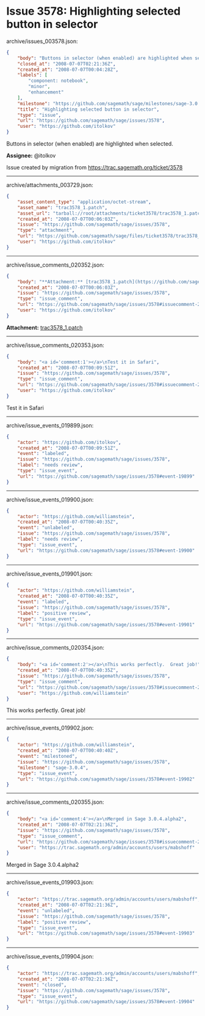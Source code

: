 # Issue 3578: Highlighting selected button in selector

archive/issues_003578.json:
```json
{
    "body": "Buttons in selector (when enabled) are highlighted when selected.\n\n**Assignee:** @itolkov\n\nIssue created by migration from https://trac.sagemath.org/ticket/3578\n\n",
    "closed_at": "2008-07-07T02:21:36Z",
    "created_at": "2008-07-07T00:04:28Z",
    "labels": [
        "component: notebook",
        "minor",
        "enhancement"
    ],
    "milestone": "https://github.com/sagemath/sage/milestones/sage-3.0.4",
    "title": "Highlighting selected button in selector",
    "type": "issue",
    "url": "https://github.com/sagemath/sage/issues/3578",
    "user": "https://github.com/itolkov"
}
```
Buttons in selector (when enabled) are highlighted when selected.

**Assignee:** @itolkov

Issue created by migration from https://trac.sagemath.org/ticket/3578





---

archive/attachments_003729.json:
```json
{
    "asset_content_type": "application/octet-stream",
    "asset_name": "trac3578_1.patch",
    "asset_url": "tarball://root/attachments/ticket3578/trac3578_1.patch",
    "created_at": "2008-07-07T00:06:03Z",
    "issue": "https://github.com/sagemath/sage/issues/3578",
    "type": "attachment",
    "url": "https://github.com/sagemath/sage/files/ticket3578/trac3578_1.patch",
    "user": "https://github.com/itolkov"
}
```



---

archive/issue_comments_020352.json:
```json
{
    "body": "**Attachment:** [trac3578_1.patch](https://github.com/sagemath/sage/files/ticket3578/trac3578_1.patch)",
    "created_at": "2008-07-07T00:06:03Z",
    "issue": "https://github.com/sagemath/sage/issues/3578",
    "type": "issue_comment",
    "url": "https://github.com/sagemath/sage/issues/3578#issuecomment-20352",
    "user": "https://github.com/itolkov"
}
```

**Attachment:** [trac3578_1.patch](https://github.com/sagemath/sage/files/ticket3578/trac3578_1.patch)



---

archive/issue_comments_020353.json:
```json
{
    "body": "<a id='comment:1'></a>\nTest it in Safari",
    "created_at": "2008-07-07T00:09:51Z",
    "issue": "https://github.com/sagemath/sage/issues/3578",
    "type": "issue_comment",
    "url": "https://github.com/sagemath/sage/issues/3578#issuecomment-20353",
    "user": "https://github.com/itolkov"
}
```

<a id='comment:1'></a>
Test it in Safari



---

archive/issue_events_019899.json:
```json
{
    "actor": "https://github.com/itolkov",
    "created_at": "2008-07-07T00:09:51Z",
    "event": "labeled",
    "issue": "https://github.com/sagemath/sage/issues/3578",
    "label": "needs review",
    "type": "issue_event",
    "url": "https://github.com/sagemath/sage/issues/3578#event-19899"
}
```



---

archive/issue_events_019900.json:
```json
{
    "actor": "https://github.com/williamstein",
    "created_at": "2008-07-07T00:40:35Z",
    "event": "unlabeled",
    "issue": "https://github.com/sagemath/sage/issues/3578",
    "label": "needs review",
    "type": "issue_event",
    "url": "https://github.com/sagemath/sage/issues/3578#event-19900"
}
```



---

archive/issue_events_019901.json:
```json
{
    "actor": "https://github.com/williamstein",
    "created_at": "2008-07-07T00:40:35Z",
    "event": "labeled",
    "issue": "https://github.com/sagemath/sage/issues/3578",
    "label": "positive review",
    "type": "issue_event",
    "url": "https://github.com/sagemath/sage/issues/3578#event-19901"
}
```



---

archive/issue_comments_020354.json:
```json
{
    "body": "<a id='comment:2'></a>\nThis works perfectly.  Great job!",
    "created_at": "2008-07-07T00:40:35Z",
    "issue": "https://github.com/sagemath/sage/issues/3578",
    "type": "issue_comment",
    "url": "https://github.com/sagemath/sage/issues/3578#issuecomment-20354",
    "user": "https://github.com/williamstein"
}
```

<a id='comment:2'></a>
This works perfectly.  Great job!



---

archive/issue_events_019902.json:
```json
{
    "actor": "https://github.com/williamstein",
    "created_at": "2008-07-07T00:40:40Z",
    "event": "milestoned",
    "issue": "https://github.com/sagemath/sage/issues/3578",
    "milestone": "sage-3.0.4",
    "type": "issue_event",
    "url": "https://github.com/sagemath/sage/issues/3578#event-19902"
}
```



---

archive/issue_comments_020355.json:
```json
{
    "body": "<a id='comment:4'></a>\nMerged in Sage 3.0.4.alpha2",
    "created_at": "2008-07-07T02:21:36Z",
    "issue": "https://github.com/sagemath/sage/issues/3578",
    "type": "issue_comment",
    "url": "https://github.com/sagemath/sage/issues/3578#issuecomment-20355",
    "user": "https://trac.sagemath.org/admin/accounts/users/mabshoff"
}
```

<a id='comment:4'></a>
Merged in Sage 3.0.4.alpha2



---

archive/issue_events_019903.json:
```json
{
    "actor": "https://trac.sagemath.org/admin/accounts/users/mabshoff",
    "created_at": "2008-07-07T02:21:36Z",
    "event": "unlabeled",
    "issue": "https://github.com/sagemath/sage/issues/3578",
    "label": "positive review",
    "type": "issue_event",
    "url": "https://github.com/sagemath/sage/issues/3578#event-19903"
}
```



---

archive/issue_events_019904.json:
```json
{
    "actor": "https://trac.sagemath.org/admin/accounts/users/mabshoff",
    "created_at": "2008-07-07T02:21:36Z",
    "event": "closed",
    "issue": "https://github.com/sagemath/sage/issues/3578",
    "type": "issue_event",
    "url": "https://github.com/sagemath/sage/issues/3578#event-19904"
}
```
